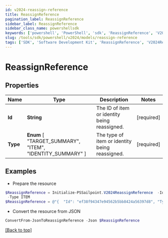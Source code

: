 ```yaml
---
id: v2024-reassign-reference
title: ReassignReference
pagination_label: ReassignReference
sidebar_label: ReassignReference
sidebar_class_name: powershellsdk
keywords: ['powershell', 'PowerShell', 'sdk', 'ReassignReference', 'V2024ReassignReference'] 
slug: /tools/sdk/powershell/v2024/models/reassign-reference
tags: ['SDK', 'Software Development Kit', 'ReassignReference', 'V2024ReassignReference']
---
```



# ReassignReference

## Properties

Name | Type | Description | Notes
------------ | ------------- | ------------- | -------------
**Id** | **String** | The ID of item or identity being reassigned. | [required]
**Type** |  **Enum** [  "TARGET_SUMMARY",    "ITEM",    "IDENTITY_SUMMARY" ] | The type of item or identity being reassigned. | [required]

## Examples

- Prepare the resource
```powershell
$ReassignReference = Initialize-PSSailpoint.V2024ReassignReference  -Id ef38f94347e94562b5bb8424a56397d8 `
 -Type ITEM
$ReassignReference = @"{  "Id": "ef38f94347e94562b5bb8424a56397d8", "Type": "ITEM" }"@
```

- Convert the resource from JSON
```powershell
ConvertFrom-JsonToReassignReference -Json $ReassignReference
```


[[Back to top]](#) 

